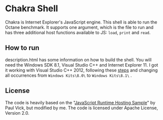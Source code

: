 # Chakra Shell

Chakra is Internet Explorer's JavaScript engine.
This shell is able to run the Octane benchmark. It supports one argument, which is the file to run and
has three additional host functions available to JS: `load`, `print` and `read`.

## How to run

description.html has some information on how to build the shell. You will need the Windows SDK 8.1, Visual Studio C++
and Internet Explorer 11. I got it working with Visual Studio C++ 2012, following
these [steps](http://blogs.msdn.com/b/vcblog/archive/2012/03/25/10287354.aspx) and
changing all occurrences from `Windows Kits\8.0\` to `Windows Kits\8.1\` .

## License

The code is heavily based on the "[JavaScript Runtime Hosting Sample](http://code.msdn.microsoft.com/windowsdesktop/JavaScript-Runtime-Hosting-d3a13880)" by Paul Vick, but modified by me. The code is licensed under Apache License, Version 2.0.